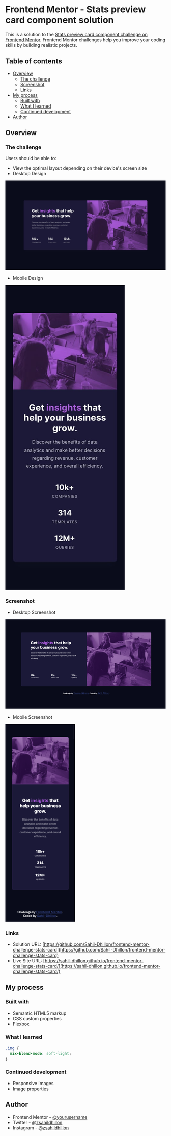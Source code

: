 # Frontend Mentor - Stats preview card component solution

This is a solution to the [Stats preview card component challenge on Frontend Mentor](https://www.frontendmentor.io/challenges/stats-preview-card-component-8JqbgoU62). Frontend Mentor challenges help you improve your coding skills by building realistic projects. 

## Table of contents

- [Overview](#overview)
  - [The challenge](#the-challenge)
  - [Screenshot](#screenshot)
  - [Links](#links)
- [My process](#my-process)
  - [Built with](#built-with)
  - [What I learned](#what-i-learned)
  - [Continued development](#continued-development)
- [Author](#author)


## Overview

### The challenge

Users should be able to:

- View the optimal layout depending on their device's screen size
- Desktop Design

![](./design/desktop-design.jpg)

- Mobile Design

![](./design/mobile-design.jpg)

### Screenshot
- Desktop Screenshot

![](./design/Desktop_Screenshot.png)

- Mobile Screenshot

![](./design/Mobile_Screenshot.png)

### Links

- Solution URL: [https://github.com/Sahil-Dhillon/frontend-mentor-challenge-stats-card](https://github.com/Sahil-Dhillon/frontend-mentor-challenge-stats-card)
- Live Site URL: [https://sahil-dhillon.github.io/frontend-mentor-challenge-stats-card/](https://sahil-dhillon.github.io/frontend-mentor-challenge-stats-card/)

## My process

### Built with

- Semantic HTML5 markup
- CSS custom properties
- Flexbox

### What I learned

```css
.img {
  mix-blend-mode: soft-light;
}
```

### Continued development

- Responsive Images
- Image properties

## Author

- Frontend Mentor - [@yourusername](https://www.frontendmentor.io/profile/Sahil-Dhillon)
- Twitter - [@zsahildhillon](https://www.twitter.com/zsahildhillon)
- Instagram - [@zsahildhillon](https://www.instagram.com/zsahildhillon)

